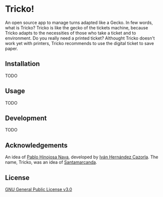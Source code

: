 # Tricko!
An open source app to manage turns adapted like a Gecko. In few words, what is Tricko? Tricko is like the gecko of the
tickets machine, because Tricko adapts to the necessities of those who take a ticket and to environment. Do you really
need a printed ticket? Althought Tricko doesn't work yet with printers, Tricko recommends to use the digital ticket to
save paper.

## Installation

TODO

## Usage

TODO

## Development

TODO

## Acknowledgements

An idea of [Pablo Hinojosa Nava](https://github.com/pablohn26), developed by [Iván Hernández Cazorla](https://github.com/ivanhercaz).
The name, Tricko, was an idea of [Santamarcanda](https://github.com/Santamarcanda).

## License

[GNU General Public License v3.0](https://github.com/ivanhercaz/tricko/blob/master/LICENSE)